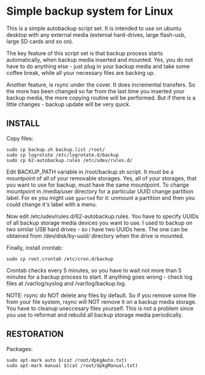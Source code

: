 Simple backup system for Linux
==============================

This is a simple autobackup script set. It is intended to use on 
ubuntu desktop with any external media (external hard-drives, large flash-usb,
large SD cards and so on).

The key feature of this script set is that backup process starts automatically,
when backup media inserted and mounted. Yes, you do not have to do anything
else - just plug in your backup media and take some coffee break, while all
your necessary files are backing up.

Another feature, is rsync under the cover. It does incremental transfers. So
the more has been changed so far from the last time you inserted your backup
media, the more copying routine will be performed. But if there is a little
changes - backup update will be very quick.

INSTALL
-------

Copy files:
```
sudo cp backup.sh backup.list /root/
sudo cp logrotate /etc/logrotate.d/backup
sudo cp 62-autobackup.rules /etc/udev/rules.d/
```

Edit BACKUP_PATH variable in /root/backup.sh script. It must be a
mountpoint of all of your removable storages. Yes, all of your storages, that
you want to use for backup, must have the same mountpoint. To change mountpoint
in /media/user directory for a particular UUID change partition label. For ex
you might use `gparted` for it: unmount a partition and then you could change
it's label with a menu.

Now edit /etc/udev/rules.d/62-autobackup.rules. You have to specify UUIDs of
all backup storage media devices you want to use. I used to backup on two
similar USB hard drives - so i have two UUIDs here. The one can be obtained
from /dev/disk/by-uuid/ directory when the drive is mounted.

Finally, install crontab:
```
sudo cp root.crontab /etc/cron.d/backup
```

Crontab checks every 5 minutes, so you have to wait not more than 5 minutes
for a backup process to start. If anything goes wrong - check log files at
/var/log/syslog and /var/log/backup.log.

NOTE: rsync do NOT delete any files by default. So if you remove some file
from your file system, rsync will NOT remove it on a backup media storage. You
have to cleanup uneccesary files yourself. This is not a problem since you
use to reformat and rebuild all backup storage media periodically.

RESTORATION
-----------

Packages:
```
sudo apt-mark auto $(cat /root/dpkgAuto.txt)
sudo apt-mark manual $(cat /root/dpkgManual.txt)
```
